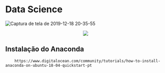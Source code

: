 # Data Science

![Captura de tela de 2019-12-18 20-35-55](https://user-images.githubusercontent.com/45442173/71132449-41454c80-21d6-11ea-91da-71958a134e7c.png)

<p align="center">
  
  <img src="https://user-images.githubusercontent.com/45442173/71175438-50fc7980-2246-11ea-9296-d7913ff4258b.png">
  
  ## Instalação do Anaconda     
  

  
        https://www.digitalocean.com/community/tutorials/how-to-install-anaconda-on-ubuntu-18-04-quickstart-pt
 </p> 
 
  
